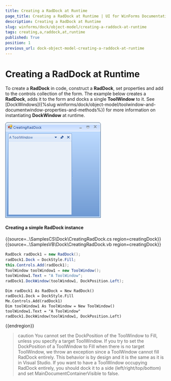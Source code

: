 ```yaml
---
title: Creating a RadDock at Runtime
page_title: Creating a RadDock at Runtime | UI for WinForms Documentation
description: Creating a RadDock at Runtime
slug: winforms/dock/object-model/creating-a-raddock-at-runtime
tags: creating,a,raddock,at,runtime
published: True
position: 1
previous_url: dock-object-model-creating-a-raddock-at-runtime
---
```


# Creating a RadDock at Runtime
 
To create a __RadDock__ in code, construct a __RadDock__, set properties and add to the controls collection of the form. The example below creates a __RadDock__, adds it to the form and docks a single __ToolWindow__ to it. See [DockWindows]({%slug winforms/dock/object-model/toolwindow-and-documentwindow-properties-and-methods%}) for more information on instantiating __DockWindow__ at runtime.

![dock-object-model-creating-a-raddock-at-runtime 001](images/dock-object-model-creating-a-raddock-at-runtime001.png)

#### Creating a simple RadDock instance 

{{source=..\SamplesCS\Dock\CreatingRadDock.cs region=creatingDock}} 
{{source=..\SamplesVB\Dock\CreatingRadDock.vb region=creatingDock}} 

````C#
RadDock radDock1 = new RadDock();
radDock1.Dock = DockStyle.Fill;
this.Controls.Add(radDock1);
ToolWindow toolWindow1 = new ToolWindow();
toolWindow1.Text = "A ToolWindow";
radDock1.DockWindow(toolWindow1, DockPosition.Left);

````
````VB.NET
Dim radDock1 As RadDock = New RadDock()
radDock1.Dock = DockStyle.Fill
Me.Controls.Add(radDock1)
Dim toolWindow1 As ToolWindow = New ToolWindow()
toolWindow1.Text = "A ToolWindow"
radDock1.DockWindow(toolWindow1, DockPosition.Left)

````

{{endregion}}  

>caution You cannot set the DockPosition of the ToolWindow to Fill, unless you specify a target ToolWindow. If you try to set the DockPosition of a ToolWindow to Fill when there is no target ToolWindow, we throw an exception since a ToolWindow cannot fill RadDock entirely. This behavior is by design and it is the same as it is in Visual Studio. If you want to have a ToolWindow occupying RadDock entirely, you should dock it to a side (left/right/top/bottom) and set MainDocumentContainerVisible to false.
>

